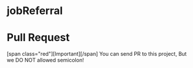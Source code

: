 # jobReferral

# Pull Request
[span class="red"][Important][/span] You can send PR to this project, But we DO NOT allowed semicolon!
